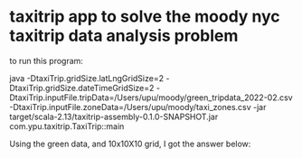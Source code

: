 # taxitrip app to solve the moody nyc taxitrip data analysis problem

to run this program:

java -DtaxiTrip.gridSize.latLngGridSize=2 -DtaxiTrip.gridSize.dateTimeGridSize=2 -DtaxiTrip.inputFile.tripData=/Users/upu/moody/green_tripdata_2022-02.csv -DtaxiTrip.inputFile.zoneData=/Users/upu/moody/taxi_zones.csv -jar target/scala-2.13/taxitrip-assembly-0.1.0-SNAPSHOT.jar com.ypu.taxitrip.TaxiTrip::main

Using the green data, and 10x10X10 grid, I got the answer below:

